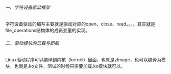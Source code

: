 ###### 一、字符设备驱动框架

字符设备驱动的编写主要就是驱动对应的open、close、read。。。。其实就是file_operations结构体的成员变量的实现。

###### 二、驱动模块的记载与卸载

Linux驱动程序可以编译到内核（kernel）里面，也就是zImage，也可以编译为模块，也就是.ko文件，测试的时候只需要加载.ko模块就可以。

